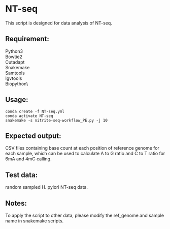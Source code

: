 # NT-seq
This script is designed for data analysis of NT-seq.

## Requirement: 
Python3 \
Bowtie2 \
Cutadapt \
Snakemake \
Samtools \
Igvtools \
Biopython\

## Usage: 
`conda create -f NT-seq.yml`\
`conda activate NT-seq`\
`snakemake -s nitrite-seq-workflow_PE.py -j 10`

## Expected output: 
CSV files containing base count at each position of reference genome for each sample, which can be used to calculate A to G ratio and C to T ratio for 6mA and 4mC calling.

## Test data: 
random sampled H. pylori NT-seq data.

## Notes: 
To apply the script to other data, please modify the ref_genome and sample name in snakemake scripts.
